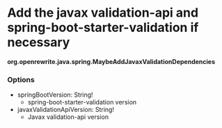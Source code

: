 # Add the javax validation-api and spring-boot-starter-validation if necessary

**org.openrewrite.java.spring.MaybeAddJavaxValidationDependencies**  

### Options

* springBootVersion: String!
  * spring-boot-starter-validation version
* javaxValidationApiVersion: String!
  * Javax validation-api version

